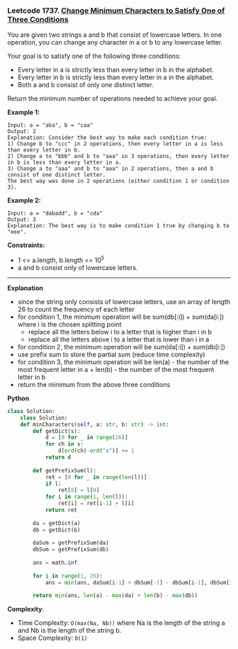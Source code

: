 ### Leetcode 1737. [Change Minimum Characters to Satisfy One of Three Conditions](https://leetcode.com/problems/change-minimum-characters-to-satisfy-one-of-three-conditions/)
You are given two strings a and b that consist of lowercase letters. In one operation, you can change any character in a or b to any lowercase letter.

Your goal is to satisfy one of the following three conditions:

- Every letter in a is strictly less than every letter in b in the alphabet.
- Every letter in b is strictly less than every letter in a in the alphabet.
- Both a and b consist of only one distinct letter.

Return the minimum number of operations needed to achieve your goal.

**Example 1:**

```
Input: a = "aba", b = "caa"
Output: 2
Explanation: Consider the best way to make each condition true:
1) Change b to "ccc" in 2 operations, then every letter in a is less than every letter in b.
2) Change a to "bbb" and b to "aaa" in 3 operations, then every letter in b is less than every letter in a.
3) Change a to "aaa" and b to "aaa" in 2 operations, then a and b consist of one distinct letter.
The best way was done in 2 operations (either condition 1 or condition 3).
```

**Example 2:**

```
Input: a = "dabadd", b = "cda"
Output: 3
Explanation: The best way is to make condition 1 true by changing b to "eee".
```

**Constraints:**

- 1 <= a.length, b.length <= 10<sup>5</sup>
- a and b consist only of lowercase letters.

******************************
**Explanation**
- since the string only consists of lowercase letters, use an array of length 26 to count the frequency of each letter
- for condition 1, the minimum operation will be sum(db[:i]) + sum(da[i:]) where i is the chosen splitting point
  - replace all the letters below i to a letter that is higher than i in b
  - replace all the letters above i to a letter that is lower than i in a
- for condition 2, the minimum operation will be sum(da[:i]) + sum(db[i:]) 
- use prefix sum to store the partial sum (reduce time complexity)
- for condition 3, the minimum operation will be len(a) - the number of the most frequent letter in a + len(b) - the number of the most frequent letter in b
- return the minimum from the above three conditions

**Python**

```python
class Solution:
    class Solution:
    def minCharacters(self, a: str, b: str) -> int:
        def getDict(s):
            d = [0 for _ in range(26)]
            for ch in s:
                d[ord(ch)-ord("a")] += 1
            return d
        
        def getPrefixSum(l):
            ret = [0 for _ in range(len(l))]
            if l:
                ret[0] = l[0]
            for i in range(1, len(l)):
                ret[i] = ret[i-1] + l[i]
            return ret
         
        da = getDict(a)
        db = getDict(b)
        
        daSum = getPrefixSum(da)
        dbSum = getPrefixSum(db)
                
        ans = math.inf
        
        for i in range(1, 26): 
            ans = min(ans, daSum[i-1] + dbSum[-1] - dbSum[i-1], dbSum[i-1] + daSum[-1] - daSum[i-1])
        
        return min(ans, len(a) - max(da) + len(b) - max(db))
```

**Complexity**:

- Time Complexity: ```O(max(Na, Nb))``` where Na is the length of the string a and Nb is the length of the string b.
- Space Complexity: ```O(1)```
